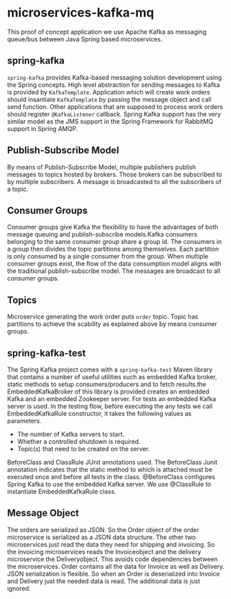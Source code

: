 # microservices-kafka-mq

This proof of concept application we use Apache Kafka as messaging queue/bus between Java Spring based microservices. 

## spring-kafka

`spring-kafka` provides Kafka-based messaging solution development using the Spring concepts. High level abstraction for sending messages to Kafka is provided by `KafkaTemplate`. Application which will create work orders should insantiate `KafkaTemplate` by passing the message object and call send function. Other applications that are supposed to process work orders should register `@KafkaListener` callback. Spring Kafka support has the very similar model as the JMS support in the Spring Framework for RabbitMQ support in Spring AMQP.


## Publish-Subscribe Model
By means of Publish-Subscribe Model, multiple publishers publish messages to topics hosted by brokers. Those brokers can be subscribed to by multiple subscribers. A message is broadcasted to all the subscribers of a topic.

## Consumer Groups
Consumer groups give Kafka the flexibility to have the advantages of both message queuing and publish-subscribe models.Kafka consumers belonging to the same consumer group share a group id. The consumers in a group then divides the topic partitions among themselves. Each partition is only consumed by a single consumer from the group. When multiple consumer groups exist, the flow of the data consumption model aligns with the traditional publish-subscribe model. The messages are broadcast to all consumer groups.

## Topics
Microservice generating the work order puts `order` topic. Topic has partitions to achieve the scability as explained above by means consumer groups.

## spring-kafka-test
The Spring Kafka project comes with a `spring-kafka-test` Maven library that contains a number of useful utilities such as 
embedded Kafka broker, static methods to setup consumers/producers and to fetch results.the EmbeddedKafkaBroker of this library is provided creates an embedded Kafka and an embedded Zookeeper server. For tests an embedded Kafka server is used. In the testing flow, before executing the any tests we call EmbeddedKafkaRule constructor, it takes the following values as parameters.

- The number of Kafka servers to start.
- Whether a controlled shutdown is required.
- Topic(s) that need to be created on the server.

BeforeClass and ClassRule JUnit annotations used. The BeforeClass Junit annotation indicates that the static method to which is attached must be executed once and before all tests in the class. @BeforeClass configures Spring Kafka to use the embedded Kafka server. We use @ClassRule to instantiate EmbeddedKafkaRule class.

## Message Object
The orders are serialized as JSON. So the Order object of the order microservice is serialized as a JSON data structure. The other two microservices just read the data they need for shipping and invoicing. So the invoicing microservices reads the Invoiceobject and the delivery microservice the Deliveryobject. This avoids code dependencies between the microservices. Order contains all the data for Invoice as well as Delivery. JSON serialization is flexible. So when an Order is deserialized into Invoice and Delivery just the needed data is read. The additional data is just ignored.



